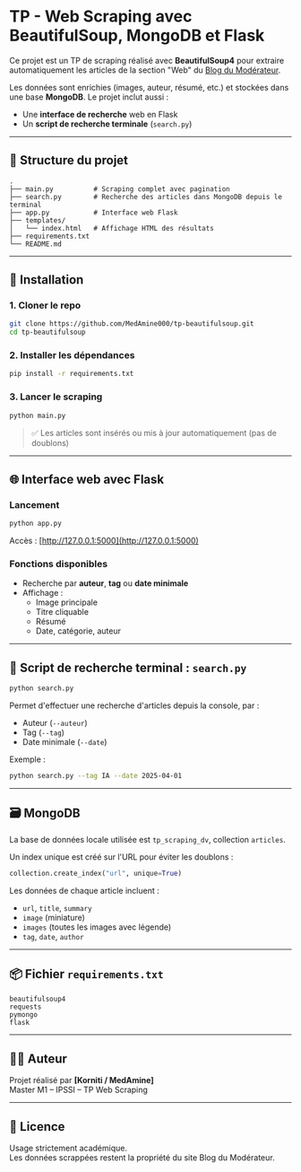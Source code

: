 # TP - Web Scraping avec BeautifulSoup, MongoDB et Flask

Ce projet est un TP de scraping réalisé avec **BeautifulSoup4** pour extraire automatiquement les articles de la section "Web" du [Blog du Modérateur](https://www.blogdumoderateur.com/web/).

Les données sont enrichies (images, auteur, résumé, etc.) et stockées dans une base **MongoDB**. Le projet inclut aussi :
- Une **interface de recherche** web en Flask
- Un **script de recherche terminale** (`search.py`)

---

## 📂 Structure du projet

```
.
├── main.py          # Scraping complet avec pagination
├── search.py        # Recherche des articles dans MongoDB depuis le terminal
├── app.py           # Interface web Flask
├── templates/
│   └── index.html   # Affichage HTML des résultats
├── requirements.txt
└── README.md
```

---

## 🚀 Installation

### 1. Cloner le repo

```bash
git clone https://github.com/MedAmine000/tp-beautifulsoup.git
cd tp-beautifulsoup
```

### 2. Installer les dépendances

```bash
pip install -r requirements.txt
```

### 3. Lancer le scraping

```bash
python main.py
```

> ✅ Les articles sont insérés ou mis à jour automatiquement (pas de doublons)

---

## 🌐 Interface web avec Flask

### Lancement

```bash
python app.py
```

Accès : [http://127.0.0.1:5000](http://127.0.0.1:5000)

### Fonctions disponibles

- Recherche par **auteur**, **tag** ou **date minimale**
- Affichage :
  - Image principale
  - Titre cliquable
  - Résumé
  - Date, catégorie, auteur

---

## 🧪 Script de recherche terminal : `search.py`

```bash
python search.py
```

Permet d'effectuer une recherche d'articles depuis la console, par :
- Auteur (`--auteur`)
- Tag (`--tag`)
- Date minimale (`--date`)

Exemple :

```bash
python search.py --tag IA --date 2025-04-01
```

---

## 🗃️ MongoDB

La base de données locale utilisée est `tp_scraping_dv`, collection `articles`.

Un index unique est créé sur l'URL pour éviter les doublons :

```python
collection.create_index("url", unique=True)
```

Les données de chaque article incluent :

- `url`, `title`, `summary`
- `image` (miniature)
- `images` (toutes les images avec légende)
- `tag`, `date`, `author`

---

## 📦 Fichier `requirements.txt`

```
beautifulsoup4
requests
pymongo
flask
```

---

## 🧑‍💻 Auteur

Projet réalisé par **[Korniti / MedAmine]**  
Master M1 – IPSSI – TP Web Scraping

---

## 📝 Licence

Usage strictement académique.  
Les données scrappées restent la propriété du site Blog du Modérateur.
